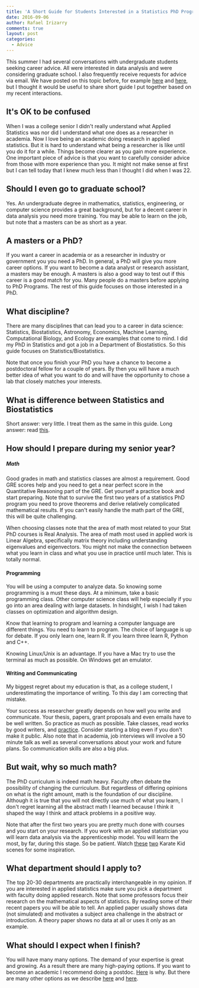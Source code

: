 ```yaml
---
title: 'A Short Guide for Students Interested in a Statistics PhD Program'
date: 2016-09-06
author: Rafael Irizarry
comments: true
layout: post
categories:
  - Advice
---
```


This summer I had several conversations with undergraduate
students seeking career advice. All were interested in data analysis
and were considering graduate school. I also frequently receive 
requests for advice via email. We have posted on this topic
before, for example
[here](http://simplystatistics.org/2015/02/18/navigating-big-data-careers-with-a-statistics-phd/)
and
[here](http://simplystatistics.org/2015/11/09/biostatistics-its-not-what-you-think-it-is/), but
I thought it would be useful to share short guide I put together based on my recent interactions.

## It's OK to be confused

When I was a college senior I didn't really understand what Applied
Statistics was nor did I understand what one does as a researcher in
academia. Now I love being an academic doing research in applied statistics.
But it is hard to understand what being a researcher is like until you do
it for a while. Things become clearer as you gain more experience. One
important piece of advice is 
that you want to carefully consider advice from those with more
experience than you. It might not make sense at first but I
can tell today that I knew much less than I thought I did when I was 22. 


## Should I even go to graduate school?

Yes. An undergraduate degree in mathematics, statistics, engineering, or computer science
provides a great background, but for a decent career in data analysis
you need more training. You may be able to learn on the job, but note
that a masters can be as short as a year.

## A masters or a PhD?

If you want a career in academia or as a researcher in industry or
government you you need a PhD. In general, a PhD will 
give you more career options. If you want to become a data analyst or
research assistant, a masters may be enough. A masters is also a good way
to test out if this career is a good match for you. Many people do a
masters before applying to PhD Programs. The rest of this guide
focuses on those interested in a PhD.

## What discipline?

There are many disciplines that can lead you to a career in data
science: Statistics, Biostatistics, Astronomy, Economics, Machine Learning, Computational
Biology, and Ecology are examples that come to mind. I did my PhD
in Statistics and got a job in a Department of Biostatistics. So this
guide focuses on Statistics/Biostatistics.

Note that once you finish your PhD you have a chance to become a 
postdoctoral fellow for a couple of years. By then you will have a
much better idea of what you want to do and will have the opportunity
to chose a lab that closely matches your interests.


## What is difference between Statistics and Biostatistics

Short answer: very little. I treat them as the same in this guide. Long answer: read
[this](http://simplystatistics.org/2015/11/09/biostatistics-its-not-what-you-think-it-is/).

## How should I prepare during my senior year?

##### Math

Good grades in math and statistics classes
are almost a requirement. Good GRE scores help and you need to get a near perfect score in
the Quantitative Reasoning part of the GRE. Get yourself a practice
book and start preparing. Note that to survive the first two years of a statistics PhD program
you need to prove theorems and derive relatively complicated
mathematical results. If you can't easily handle the math part of the GRE, this will be
quite challenging.

When choosing classes note that the area of math most related to your
Stat PhD courses is Real
Analysis. The area of math most used in applied work is Linear
Algebra, specifically matrix theory including understanding
eigenvalues and eigenvectors. You might not make the connection between
what you learn in class and what you use in practice until much
later. This is totally normal. 


#### Programming

You will be using a computer to analyze data. So knowing some
programming is a must these days. At a minimum, take a basic
programming class. Other computer science class will help especially
if you go into an area dealing with large datasets. In hindsight, I
wish I had taken classes on optimization and algorithm design. 

Know that learning to program and learning a computer language are
different things. You need to learn to program. The choice of language
is up for debate. If you only learn one, learn R. If you learn three
learn R, Python and C++.

Knowing Linux/Unix is an advantage. If you have a Mac try to use the
terminal as much as possible. On Windows get an emulator.


#### Writing and Communicating

My biggest regret about my education is that, as a college student, I underestimating the importance
of writing. To this day I am correcting that mistake.

Your success as researcher greatly depends on how well
you write and communicate. Your thesis, papers, grant
proposals and even emails have to be well written. So practice as much as
possible. Take classes, read works by good writers, and
[practice](http://bulletin.imstat.org/2011/09/terence%E2%80%99s-stuff-speaking-reading-writing/). Consider
starting a blog even if you don't make it public. Also note that in
academia, job interviews will
involve a 50 minute talk as well as several conversations about your
work and future plans. So communication skills are also a big plus. 


## But wait, why so much math?

The PhD curriculum is indeed math heavy. Faculty often debate the
possibility of changing the curriculum. But regardless of 
differing opinions on what is the right amount, math is the
foundation of our discipline. Although it is true that you will not
directly use much of what you learn, I don't regret learning all the abstract
math I learned because I think it shaped the way I think and attack
problems in a positive way.

Note that after the first two years you are
pretty much done with courses and you start on your research. If you work with an
applied statistician you will learn data analysis via the
apprenticeship model. You will learn the most, by far, during this
stage. So be patient. Watch
[these](https://www.youtube.com/watch?v=R37pbIySnjg)
[two](https://www.youtube.com/watch?v=Bg21M2zwG9Q) Karate Kid scenes
for some inspiration.


## What department should I apply to?

The top 20-30 departments are practically interchangeable in my
opinion. If you are interested in applied statistics make sure you
pick a department with faculty doing applied research. Note that some
professors focus their research on the mathematical aspects of
statistics. By reading some of their recent papers you will be able to
tell. An applied paper usually shows data (not simulated) and
motivates a subject area challenge in the abstract or introduction. A
theory paper shows no data at all or uses it only as an example.


## What should I expect when I finish?

You will have many many options. The demand of your expertise is
great and growing. As a result there are many high-paying options. If you want to
become an academic I recommend doing a postdoc. [Here](http://simplystatistics.org/2011/12/28/grad-students-in-bio-statistics-do-a-postdoc/) is why.
But there are many other options as we describe [here](http://simplystatistics.org/2015/02/18/navigating-big-data-careers-with-a-statistics-phd/)
 and [here](http://simplystatistics.org/2011/09/12/advice-for-stats-students-on-the-academic-job-market/).




